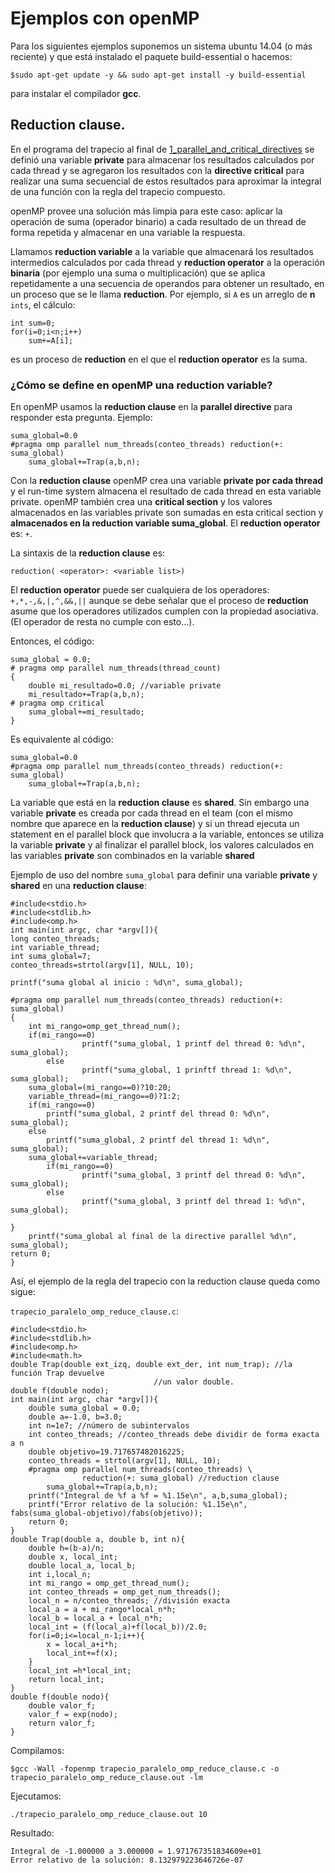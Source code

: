 # Ejemplos con openMP

Para los siguientes ejemplos suponemos un sistema ubuntu 14.04 (o más reciente) y que está instalado el paquete build-essential o hacemos:

```
$sudo apt-get update -y && sudo apt-get install -y build-essential
```

para instalar el compilador **gcc**.


## Reduction clause.

En el programa del trapecio al final de [1_parallel_and_critical_directives](../1_parallel_and_critical_directives) se definió una variable **private** para almacenar los resultados calculados por cada thread y se agregaron los resultados con la **directive critical** para realizar una suma secuencial de estos resultados para aproximar la integral de una función con la regla del trapecio compuesto.

openMP provee una solución más limpia para este caso: aplicar la operación de suma (operador binario) a cada resultado de un thread de forma repetida y almacenar en una variable la respuesta.

Llamamos **reduction variable** a la variable que almacenará los resultados intermedios calculados por cada thread y **reduction operator** a la operación **binaria** (por ejemplo una suma o multiplicación) que se aplica repetidamente a una secuencia de operandos para obtener un resultado, en un proceso que se le llama **reduction**. Por ejemplo, si ```A``` es un arreglo de **n** ```ints```, el cálculo:

```
int sum=0;
for(i=0;i<n;i++)
	sum+=A[i];
``` 

es un proceso de **reduction** en el que el **reduction operator** es la suma.

### ¿Cómo se define en openMP una **reduction variable**?

En openMP usamos la **reduction clause** en la **parallel directive** para responder esta pregunta. Ejemplo:

```
suma_global=0.0
#pragma omp parallel num_threads(conteo_threads) reduction(+: suma_global)
	suma_global+=Trap(a,b,n);

```

Con la **reduction clause** openMP crea una variable **private por cada thread** y el run-time system almacena el resultado de cada thread en esta variable private. openMP también crea una **critical section** y los valores almacenados en las variables private son sumadas en esta critical section y **almacenados en la reduction variable suma_global**. El **reduction operator** es: ```+```.

La sintaxis de la **reduction clause** es:

```
reduction( <operator>: <variable list>)
```

El **reduction operator** puede ser cualquiera de los operadores: ```+,*,-,&,|,^,&&,||``` aunque se debe señalar que el proceso de **reduction** asume que los operadores utilizados cumplen con la propiedad asociativa. (El operador de resta no cumple con esto...).

Entonces, el código:


```
suma_global = 0.0;
# pragma omp parallel num_threads(thread_count)
{
	double mi_resultado=0.0; //variable private
	mi_resultado+=Trap(a,b,n);
# pragma omp critical
	suma_global+=mi_resultado;
}
```

Es equivalente al código:

```
suma_global=0.0
#pragma omp parallel num_threads(conteo_threads) reduction(+: suma_global)
	suma_global+=Trap(a,b,n);

```

La variable que está en la **reduction clause** es **shared**. Sin embargo una variable **private** es creada por cada thread en el team (con el mismo nombre que aparece en la **reduction clause**) y si un thread ejecuta un statement en el parallel block que involucra a la variable, entonces se utiliza la variable **private** y al finalizar el parallel block, los valores calculados en las variables **private** son combinados en la variable **shared**


Ejemplo de uso del nombre ```suma_global``` para definir una variable **private** y **shared** en una **reduction clause**:

```
#include<stdio.h>
#include<stdlib.h>
#include<omp.h>
int main(int argc, char *argv[]){
long conteo_threads;
int variable_thread;
int suma_global=7;
conteo_threads=strtol(argv[1], NULL, 10);

printf("suma global al inicio : %d\n", suma_global);

#pragma omp parallel num_threads(conteo_threads) reduction(+: suma_global)
{
	int mi_rango=omp_get_thread_num();
	if(mi_rango==0)
                printf("suma_global, 1 printf del thread 0: %d\n", suma_global);
        else
                printf("suma_global, 1 prinftf thread 1: %d\n", suma_global);
	suma_global=(mi_rango==0)?10:20;
	variable_thread=(mi_rango==0)?1:2;
	if(mi_rango==0)
		printf("suma_global, 2 printf del thread 0: %d\n", suma_global);
	else
		printf("suma_global, 2 printf del thread 1: %d\n", suma_global);
	suma_global+=variable_thread;
        if(mi_rango==0)
                printf("suma_global, 3 printf del thread 0: %d\n", suma_global);
        else
                printf("suma_global, 3 printf del thread 1: %d\n", suma_global);

}
	printf("suma_global al final de la directive parallel %d\n", suma_global);
return 0;
}

```


Así, el ejemplo de la regla del trapecio con la reduction clause queda como sigue:


```trapecio_paralelo_omp_reduce_clause.c```:

```
#include<stdio.h>
#include<stdlib.h>
#include<omp.h>
#include<math.h>
double Trap(double ext_izq, double ext_der, int num_trap); //la función Trap devuelve
                                //un valor double.
double f(double nodo);
int main(int argc, char *argv[]){
    double suma_global = 0.0;
    double a=-1.0, b=3.0;
    int n=1e7; //número de subintervalos
    int conteo_threads; //conteo_threads debe dividir de forma exacta a n
    double objetivo=19.717657482016225;
    conteo_threads = strtol(argv[1], NULL, 10);
    #pragma omp parallel num_threads(conteo_threads) \
    			reduction(+: suma_global) //reduction clause
        suma_global+=Trap(a,b,n);
    printf("Integral de %f a %f = %1.15e\n", a,b,suma_global);
    printf("Error relativo de la solución: %1.15e\n", fabs(suma_global-objetivo)/fabs(objetivo));
    return 0;
}
double Trap(double a, double b, int n){
    double h=(b-a)/n;
    double x, local_int;
    double local_a, local_b;
    int i,local_n;
    int mi_rango = omp_get_thread_num();
    int conteo_threads = omp_get_num_threads();
    local_n = n/conteo_threads; //división exacta
    local_a = a + mi_rango*local_n*h;
    local_b = local_a + local_n*h;
    local_int = (f(local_a)+f(local_b))/2.0;
    for(i=0;i<=local_n-1;i++){
        x = local_a+i*h;
        local_int+=f(x);
    }
    local_int =h*local_int;
    return local_int;
}
double f(double nodo){
    double valor_f;
    valor_f = exp(nodo);
    return valor_f;
}
```

Compilamos:

```
$gcc -Wall -fopenmp trapecio_paralelo_omp_reduce_clause.c -o trapecio_paralelo_omp_reduce_clause.out -lm
```

Ejecutamos:

```
./trapecio_paralelo_omp_reduce_clause.out 10
```

Resultado:

```
Integral de -1.000000 a 3.000000 = 1.971767351834609e+01
Error relativo de la solución: 8.132979223646726e-07
```






